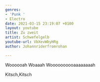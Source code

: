 ```yaml
---
genres:
- 'Punk '
- Electro
date: 2021-03-15 23:19:07 +0100
layout: youtube
title: Zu zweit
artist: Schwefelgelb
youtube-url: VbXevWbyHRg
author: Johannriderfromrohan

---
```

Woooooah Woaaah Woooooooooaaaaaaaah

Kitsch,Kitsch